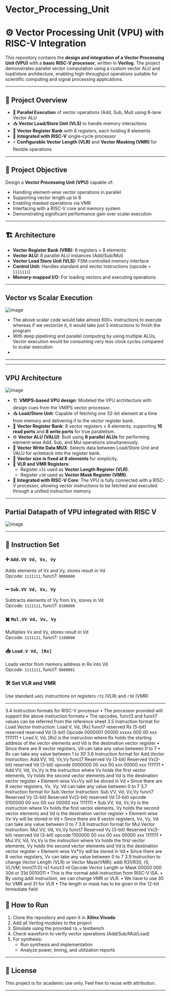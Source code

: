 # Vector_Processing_Unit

# ⚙️ Vector Processing Unit (VPU) with RISC-V Integration

This repository contains the **design and integration of a Vector Processing Unit (VPU)** with a **basic RISC-V processor**, written in **Verilog**. The project demonstrates parallel vector computation using a custom vector ALU and load/store architecture, enabling high-throughput operations suitable for scientific computing and signal processing applications.

---

## 📌 Project Overview

- 🚀 **Parallel Execution** of vector operations (Add, Sub, Mul) using 8-lane Vector ALU
- 📥 **Vector Load/Store Unit (VLS)** to handle memory interactions
- 🧠 **Vector Register Bank** with 8 registers, each holding 8 elements
- 🧩 **Integrated with RISC-V** single-cycle processor
- ⚡ **Configurable Vector Length (VLR)** and **Vector Masking (VMR)** for flexible operations

---


## 🎯 Project Objective

Design a **Vector Processing Unit (VPU)** capable of:

- Handling element-wise vector operations in parallel
- Supporting vector length up to 8
- Enabling masked operations via VMR
- Interfacing with a RISC-V core and memory system
- Demonstrating significant performance gain over scalar execution

---

## 🏗️ Architecture

- **Vector Register Bank (VRB):** 8 registers × 8 elements
- **Vector ALU:** 8 parallel ALU instances (Add/Sub/Mul)
- **Vector Load Store Unit (VLS):** FSM-controlled memory interface
- **Control Unit:** Handles standard and vector instructions (opcode = `1111111`)
- **Memory-mapped I/O:** For loading vectors and executing operations

---
## Vector vs Scalar Execution
![image](https://github.com/user-attachments/assets/942db1c5-3f6b-4779-84b7-6f39c3d1a856)

- The above scalar code would take almost 600+ instructions to execute whereas if we vectorize it, it would take just 5 instructions to finish the program
- With deep pipelining and parallel computing by using multiple ALUs, Vector execution would be consuming very less clock cycles compared to scalar execution
- 
---
---
## VPU Architecture
![image](https://github.com/user-attachments/assets/39a34ba2-cd96-48fe-9482-9d554302546a)

- 🏗 **VMIPS-based VPU design**: Modeled the VPU architecture with design cues from the VMIPS vector processor.
- 📥 **Load/Store Unit**: Capable of fetching one 32-bit element at a time from memory and delivering it to the vector register bank.
- 🧠 **Vector Register Bank**: 8 vector registers × 8 elements, supporting **16 read ports** and **8 write ports** for true parallelism.
- ⚙️ **Vector ALU (VALU)**: Built using **8 parallel ALUs** for performing element-wise Add, Sub, and Mul operations simultaneously.
- 🔀 **Vector Write Data MUX**: Selects data between Load/Store Unit and VALU for writeback into the register bank.
- 📏 **Vector size is fixed at 8 elements** for simplicity.
- 🧾 **VLR and VMR Registers**: 
  - Register `x31` used as **Vector Length Register (VLR)**.
  - Register `x30` used as **Vector Mask Register (VMR)**.
- 🧩 **Integrated with RISC-V Core**: The VPU is fully connected with a RISC-V processor, allowing vector instructions to be fetched and executed through a unified instruction memory.

---

## Partial Datapath of VPU integrated with RISC V
![image](https://github.com/user-attachments/assets/1f38d385-29b5-4f82-bbcc-cc5b24e18ac0)

---

## 🧾 Instruction Set

### ➕ `Add.VV Vd, Vx, Vy`
Adds elements of Vx and Vy, stores result in Vd  
Opcode: `1111111`, funct7: `0000000`

### ➖ `Sub.VV Vd, Vx, Vy`
Subtracts elements of Vy from Vx, stores in Vd  
Opcode: `1111111`, funct7: `0100000`

### ✖️ `Mul.VV Vd, Vx, Vy`
Multiplies Vx and Vy, stores result in Vd  
Opcode: `1111111`, funct7: `1100000`

### 📥 `Load.V Vd, [Rx]`
Loads vector from memory address in Rx into Vd  
Opcode: `1111111`, funct7: `0000001`

### 🛠️ Set VLR and VMR
Use standard `addi` instructions on registers `r31` (VLR) and `r30` (VMR)

---
3.4	Instruction formats for RISC-V processor
•	The processor provided will support the above instruction formats
•	The opcodes, funct3 and funct7 values can be referred from the reference sheet
3.5	Instruction format for Load.Vector Instruction: Load.V, Vd, [Rx]
funct7	reserved	Rx (5-bit)	reserved	reserved	Vd (3-bit)	Opcode
0000001	00000	xxxxx	000	00	xxx	1111111
•	Load.V, Vd, [Rx] is the instruction where Rx holds the starting address of the vector elements and Vd is the destination vector register
•	Since there are 8 vector registers, Vd can take any value between 0 to 7
•	Rx can take any value between 1 to 30
3.6	Instruction format for Add.Vector Instruction: Add.VV, Vd, Vx,Vy
funct7	Reserved	Vy (3-bit)	Reserved	Vx(3-bit)	reserved	Vd (3-bit)	opcode
0000000	00	xxx	00	xxx	00000	xxx	1111111
•	Add.VV, Vd, Vx,Vy is the instruction where Vx holds the first vector elements, Vy holds the second vector elements and Vd is the destination vector register
•	Element-wise Vx+Vy will be stored in Vd
•	Since there are 8 vector registers, Vx, Vy, Vd can take any value between 0 to 7
3.7	Instruction format for Sub.Vector Instruction: Sub.VV, Vd, Vx,Vy
funct7	Reserved	Vy (3-bit)	Reserved	Vx(3-bit)	reserved	Vd (3-bit)	opcode
0100000	00	xxx	00	xxx	00000	xxx	1111111
•	Sub.VV, Vd, Vx,Vy is the instruction where Vx holds the first vector elements, Vy holds the second vector elements and Vd is the destination vector register
•	Element-wise Vx-Vy will be stored in Vd
•	Since there are 8 vector registers, Vx, Vy, Vd can take any value between 0 to 7
3.8	Instruction format for Mul.Vector Instruction: Mul.VV, Vd, Vx,Vy
funct7	Reserved	Vy (3-bit)	Reserved	Vx(3-bit)	reserved	Vd (3-bit)	opcode
1100000	00	xxx	00	xxx	00000	xxx	1111111
•	Mul.VV, Vd, Vx,Vy is the instruction where Vx holds the first vector elements, Vy holds the second vector elements and Vd is the destination vector register
•	Element-wise Vx*Vy will be stored in Vd
•	Since there are 8 vector registers, Vx can take any value between 0 to 7
3.9	Instruction to change Vector Length (VLR) or Vector Mask(VMR):               addi R31/R30, r0, VL/VM;
Imm[11:0]	rs1	funct3	rd	Opcode
Vector Length or Mask	00000	000	30d or 31d	0010011
•	This is the normal addi instruction from RISC-V ISA.
•	By using addi instruction, we can change VMR or VLR.
•	We have to use 30 for VMR and 31 for VLR
•	The length or mask has to be given in the 12-bit Immediate field


## 🧪 How to Run

1. Clone the repository and open it in **Xilinx Vivado**
2. Add all Verilog modules to the project
3. Simulate using the provided `tb.v` testbench
4. Check waveform to verify vector operations (Add/Sub/Mul/Load)
5. For synthesis:
   - Run synthesis and implementation
   - Analyze power, timing, and utilization reports

---


## 📜 License

This project is for academic use only. Feel free to reuse with attribution.

---

